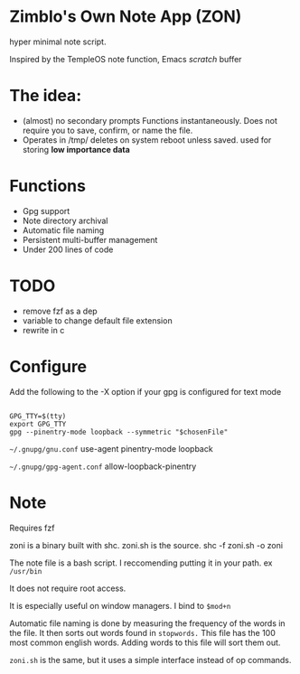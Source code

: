 # Zimblo's Own Note App (ZON)
hyper minimal note script. 

Inspired by the TempleOS note function,
Emacs *scratch* buffer


# The idea:
* (almost) no secondary prompts
 Functions instantaneously. Does not require you to save, confirm, or
 name the file.
* Operates in /tmp/ 
deletes on system reboot unless saved.
used for storing **low importance data**

# Functions
* Gpg support
* Note directory archival
* Automatic file naming
* Persistent multi-buffer management
* Under 200 lines of code

# TODO
* remove fzf as a dep
* variable to change default file extension
* rewrite in c

# Configure

Add the following to the -X option if your gpg is configured for text mode

``` 

GPG_TTY=$(tty)
export GPG_TTY
gpg --pinentry-mode loopback --symmetric "$chosenFile"

```

`~/.gnupg/gnu.conf`
use-agent
pinentry-mode loopback

`~/.gnupg/gpg-agent.conf`
allow-loopback-pinentry

# Note
Requires fzf

zoni is a binary built with shc. zoni.sh is the source.
shc -f zoni.sh -o zoni


The note file is a bash script. I reccomending putting it in your path. ex `/usr/bin`

It does not require root access. 

It is especially useful on window managers. I bind to `$mod+n` 

Automatic file naming is done by measuring the frequency of the words in the file. It then sorts out words found in `stopwords.` This file has the 100 most common english words. Adding words to this file will sort them out.

`zoni.sh` is the same, but it uses a simple interface instead of op commands.

